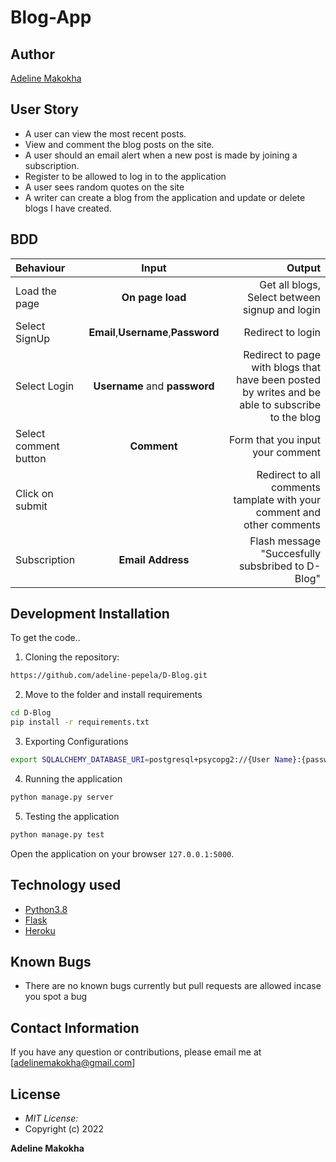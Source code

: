# Blog-App
## Author

[Adeline Makokha](https://github.com/Blog-App)




## User Story

* A user can view the most recent posts.
* View and comment the blog posts on the site.
* A user should an email alert when a new post is made by joining a subscription.
* Register to be allowed to log in to the application
* A user sees random quotes on the site
* A writer can create a blog from the application and update or delete blogs I have created.

## BDD
| Behaviour | Input | Output |
| :---------------- | :---------------: | ------------------: |
| Load the page | **On page load** | Get all blogs, Select between signup and login|
| Select SignUp| **Email**,**Username**,**Password** | Redirect to login|
| Select Login | **Username** and **password** | Redirect to page with blogs that have been posted by writes and be able to subscribe to the blog|
| Select comment button | **Comment** | Form that you input your comment|
| Click on submit |  | Redirect to all comments tamplate with your comment and other comments|
|Subscription | **Email Address**| Flash message "Succesfully subsbribed to D-Blog"|





## Development Installation
To get the code..

1. Cloning the repository:
  ```bash
  https://github.com/adeline-pepela/D-Blog.git
  ```
2. Move to the folder and install requirements
  ```bash
  cd D-Blog
  pip install -r requirements.txt
  ```
3. Exporting Configurations
  ```bash
  export SQLALCHEMY_DATABASE_URI=postgresql+psycopg2://{User Name}:{password}@localhost/{database name}
  ```
4. Running the application
  ```bash
  python manage.py server
  ```
5. Testing the application
  ```bash
  python manage.py test
  ```
Open the application on your browser `127.0.0.1:5000`.


## Technology used

* [Python3.8](https://www.python.org/)
* [Flask](http://flask.pocoo.org/)
* [Heroku](https://heroku.com)


## Known Bugs
* There are no known bugs currently but pull requests are allowed incase you spot a bug

## Contact Information 

If you have any question or contributions, please email me at [adelinemakokha@gmail.com]

## License
* *MIT License:*
* Copyright (c) 2022

 **Adeline Makokha**
